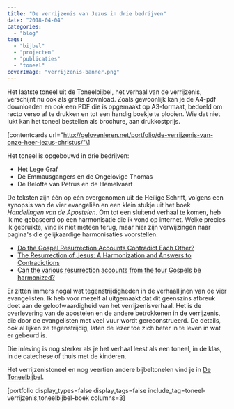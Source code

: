 ```yaml
---
title: "De verrijzenis van Jezus in drie bedrijven"
date: "2018-04-04"
categories: 
  - "blog"
tags: 
  - "bijbel"
  - "projecten"
  - "publicaties"
  - "toneel"
coverImage: "verrijzenis-banner.png"
---
```


Het laatste toneel uit de Toneelbijbel, het verhaal van de verrijzenis, verschijnt nu ook als gratis download. Zoals gewoonlijk kan je de A4-pdf downloaden en ook een PDF die is opgemaakt op A3-formaat, bedoeld om recto verso af te drukken en tot een handig boekje te plooien. Wie dat niet lukt kan het toneel bestellen als brochure, aan drukkostprijs.

\[contentcards url="http://gelovenleren.net/portfolio/de-verrijzenis-van-onze-heer-jezus-christus/"\]

Het toneel is opgebouwd in drie bedrijven:

- Het Lege Graf
- De Emmausgangers en de Ongelovige Thomas
- De Belofte van Petrus en de Hemelvaart

De teksten zijn één op één overgenomen uit de Heilige Schrift, volgens een synopsis van de vier evangeliën en een klein stukje uit het boek _Handelingen van de Apostelen_. Om tot een sluitend verhaal te komen, heb ik me gebaseerd op een harmonisatie die ik vond op internet. Welke precies ik gebruikte, vind ik niet meteen terug, maar hier zijn verwijzingen naar pagina's die gelijkaardige harmonisaties voorstellen.

- [Do the Gospel Resurrection Accounts Contradict Each Other?](https://www.compellingtruth.org/resurrection-accounts.html)
- [The Resurrection of Jesus: A Harmonization and Answers to Contradictions](https://www.rationalchristianity.net/resur_harmony.html)
- [Can the various resurrection accounts from the four Gospels be harmonized?](https://www.gotquestions.org/resurrection-accounts.html)

Er zitten immers nogal wat tegenstrijdigheden in de verhaallijnen van de vier evangelisten. Ik heb voor mezelf al uitgemaakt dat dit geenszins afbreuk doet aan de geloofwaardigheid van het verrijzenisverhaal. Het is de overlevering van de apostelen en de andere betrokkenen in de verrijzenis, die door de evangelisten met veel vuur wordt gereconstrueerd. De details, ook al lijken ze tegenstrijdig, laten de lezer toe zich beter in te leven in wat er gebeurd is.

Die inleving is nog sterker als je het verhaal leest als een toneel, in de klas, in de catechese of thuis met de kinderen.

Het verrijzenistoneel en nog veertien andere bijbeltonelen vind je in [De Toneelbijbel](http://toneelbijbel.gelovenleren.net/).

\[portfolio display\_types=false display\_tags=false include\_tag=toneel-verrijzenis,toneelbijbel-boek columns=3\]
